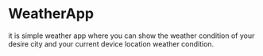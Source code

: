 # WeatherApp
it is simple weather app where you can show the weather condition of your desire city and your current device location weather condition.
